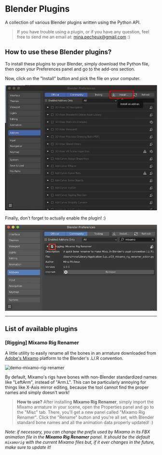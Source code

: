 # Blender Plugins

A collection of various Blender plugins written using the Python API.

> If you have trouble using a plugin, or if you have any question, feel free to send me an email at: mina.pecheux@gmail.com :)

## How to use these Blender plugins?

To install these plugins to your Blender, simply download the Python file, then open your Preferences panel and go to the add-ons section.

Now, click on the "Install" button and pick the file on your computer.

![addon-install](./img/addon-install.jpg)

Finally, don't forget to actually enable the plugin! :)

![addon-enable](./img/addon-enable.jpg)

---

## List of available plugins

### [Rigging] Mixamo Rig Renamer

A little utility to easily rename all the bones in an armature downloaded from [Adobe's Mixamo](https://mixamo.com/) platform to the Blender's .L/.R convention.

![demo-mixamo-rig-renamer](./demos/MixamoRigRenamer.gif)

By default, Mixamo's rigs have bones with non-Blender standardized names like "LeftArm", instead of "Arm.L". This can be particularly annoying for things like X-Axis mirror editing, because the tool cannot find the proper names and simply doesn't work!

> **How to use?** After installing **Mixamo Rig Renamer**, simply import the Mixamo armature in your scene, open the Properties panel and go to the "Misc" tab. There, you'll get a new panel called "Mixamo Rig Renamer". Click the "Rename" button and you're all set, with Blender standard bone names and all the animation data properly updated! :)

*Note: if necessary, you can change the prefix used by Mixamo in its FBX animation file in the **Mixamo Rig Renamer** panel. It should be the default `mixamorig` with the current Mixamo files but, if it ever changes in the future, make sure to update it!*